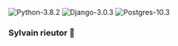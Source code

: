 
![Python-3.8.2](https://img.shields.io/badge/Python-3.8.2-blue.svg)
![Django-3.0.3](https://img.shields.io/badge/Django-3.0.3-blue.svg)
![Postgres-10.3](https://img.shields.io/badge/Postgres-10.3-blue.svg)
### Sylvain rieutor 👋
<!--
**sylrie/sylrie** is a ✨ _special_ ✨ repository because its `README.md` (this file) appears on your GitHub profile.

Here are some ideas to get you started:

- 🔭 I’m currently working on ...
- 🌱 I’m currently learning ...
- 👯 I’m looking to collaborate on ...
- 🤔 I’m looking for help with ...
- 💬 Ask me about ...
- 📫 How to reach me: ...
- 😄 Pronouns: ...
- ⚡ Fun fact: ...
-->
